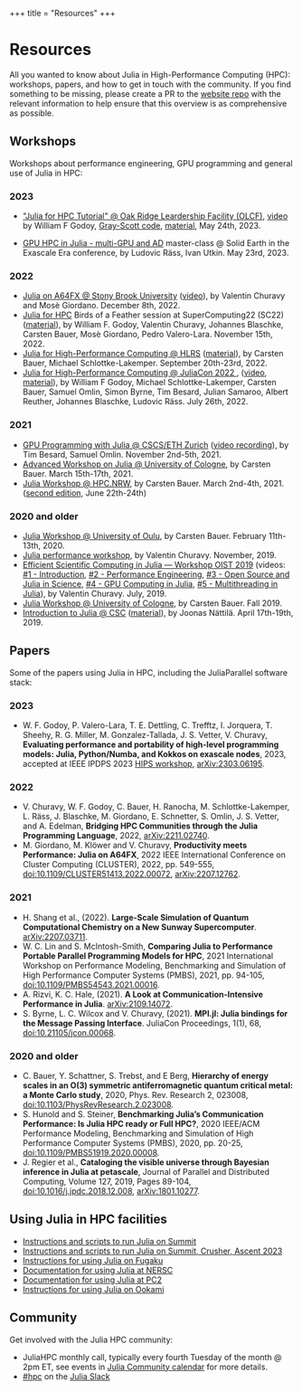 +++
title = "Resources"
+++

# Resources

All you wanted to know about Julia in High-Performance Computing (HPC): workshops, papers,
and how to get in touch with the community.
If you find something to be missing, please create a PR to the
[website repo](https://github.com/JuliaParallel/juliaparallel.github.io)
with the relevant information to help ensure that this overview is as
comprehensive as possible.

## Workshops

Workshops about performance engineering, GPU programming and general use of Julia in HPC:

### 2023

* ["Julia for HPC Tutorial" @ Oak Ridge Leardership Facility (OLCF)](https://www.olcf.ornl.gov/calendar/julia-for-high-performance-computing-tutorial/), [video](https://vimeo.com/830368460?share=copy) by William F Godoy,  [Gray-Scott code](https://github.com/JuliaORNL/GrayScott.jl), [material](https://juliaornl.github.io/TutorialJuliaHPC/), May 24th, 2023.

* [GPU HPC in Julia - multi-GPU and AD](https://github.com/PTsolvers/Galileo23-MC1-GPU) master-class @ Solid Earth in the Exascale Era conference, by Ludovic Räss, Ivan Utkin. May 23rd, 2023.

### 2022

* [Julia on A64FX @ Stony Brook University](https://github.com/giordano/julia-on-ookami/)
  ([video](https://www.youtube.com/watch?v=kZNYFWGnixA)), by Valentin Churavy and Mosè
  Giordano.  December 8th, 2022.
* [Julia for HPC](https://sc22.supercomputing.org/presentation/?id=bof136&sess=sess309)
  Birds of a Feather session at SuperComputing22 (SC22)
  ([material](https://github.com/JuliaParallel/julia-hpc-bof-sc22)), by William F. Godoy,
  Valentin Churavy, Johannes Blaschke, Carsten Bauer, Mosè Giordano, Pedro Valero-Lara. November 15th,
  2022.
* [Julia for High-Performance Computing @ HLRS](https://www.hlrs.de/training/2022/julia)
  ([material](https://github.com/carstenbauer/JuliaHLRS22)), by Carsten Bauer, Michael Schlottke-Lakemper. September 20th-23rd, 2022.
* [Julia for High-Performance Computing @ JuliaCon 2022
  ](https://live.juliacon.org/talk/LUWYRJ),
  ([video](https://www.youtube.com/watch?v=fog1x9rs71Q),
  [material](https://github.com/JuliaParallel/juliacon-2022-julia-for-hpc-minisymposium)),
  by William F Godoy, Michael Schlottke-Lakemper, Carsten Bauer, Samuel Omlin, Simon Byrne, Tim Besard,
  Julian Samaroo, Albert Reuther, Johannes Blaschke, Ludovic
  Räss. July 26th, 2022.

### 2021

* [GPU Programming with Julia @ CSCS/ETH Zurich](https://github.com/omlins/julia-gpu-course)
  ([video recording](https://youtu.be/LmM2QmYw_NM)), by Tim Besard, Samuel Omlin. November
  2nd-5th, 2021.
* [Advanced Workshop on Julia @ University of Cologne](https://github.com/carstenbauer/JuliaCologne21),
  by Carsten Bauer. March 15th-17th, 2021.
* [Julia Workshop @ HPC.NRW](https://github.com/carstenbauer/JuliaNRW21),
  by Carsten Bauer. March 2nd-4th, 2021. ([second edition](https://github.com/carstenbauer/JuliaNRWSS21), June 22th-24th)

### 2020 and older

* [Julia Workshop @ University of Oulu](https://github.com/carstenbauer/JuliaOulu20),
  by Carsten Bauer. February 11th-13th, 2020.
* [Julia performance
  workshop](https://github.com/vchuravy/julia-performance/tree/a1c77e92033c0ef3f58a360978ac2d3b08745ba8),
  by Valentin Churavy.  November, 2019.
* [Efficient Scientific Computing in Julia — Workshop OIST
  2019](https://github.com/JuliaLabs/Workshop-OIST) (videos: [#1 -
  Introduction](https://www.youtube.com/watch?v=uWlfFn5U0WA), [#2 - Performance
  Engineering](https://www.youtube.com/watch?v=Vm8ZoyM3kqw), [#3 - Open Source and Julia in
  Science](https://www.youtube.com/watch?v=iCeg795IZq0), [#4 - GPU Computing in
  Julia](https://www.youtube.com/watch?v=7Yq1UyncDNc), [#5 - Multithreading in
  Julia](https://www.youtube.com/watch?v=dewQHIaATGE)), by Valentin Churavy. July, 2019.
* [Julia Workshop @ University of Cologne](https://github.com/carstenbauer/JuliaWorkshop19),
  by Carsten Bauer. Fall 2019.
* [Introduction to Julia @ CSC](https://www.csc.fi/web/training/-/julia_intro_2019)
  ([material](https://github.com/csc-training/julia-introduction/)), by Joonas
  Nättilä. April 17th-19th, 2019.

## Papers

Some of the papers using Julia in HPC, including the JuliaParallel software stack:

### 2023

* W. F. Godoy, P. Valero-Lara, T. E. Dettling, C. Trefftz, I. Jorquera, T. Sheehy, R. G. Miller,
  M. Gonzalez-Tallada, J. S. Vetter, V. Churavy, **Evaluating performance and portability of 
  high-level programming models: Julia, Python/Numba, and Kokkos on exascale nodes**, 2023, 
  accepted at IEEE IPDPS 2023 [HIPS workshop](https://hips2023.github.io/), [arXiv:2303.06195](https://arxiv.org/abs/2303.06195).

### 2022

* V. Churavy, W. F. Godoy, C. Bauer, H. Ranocha, M. Schlottke-Lakemper, L. Räss, J. Blaschke,
  M. Giordano, E. Schnetter, S. Omlin, J. S. Vetter, and A. Edelman, **Bridging HPC
  Communities through the Julia Programming Language**,
  2022, [arXiv:2211.02740](https://arxiv.org/abs/2211.02740).
* M. Giordano, M. Klöwer and V. Churavy, **Productivity meets Performance: Julia on
  A64FX**, 2022 IEEE International Conference
  on Cluster Computing (CLUSTER), 2022, pp. 549-555,
  [doi:10.1109/CLUSTER51413.2022.00072](https://doi.org/10.1109/CLUSTER51413.2022.00072),
  [arXiv:2207.12762](https://arxiv.org/abs/2207.12762).

### 2021

* H. Shang et al., (2022). **Large-Scale Simulation of Quantum Computational Chemistry on a
  New Sunway Supercomputer**. [arXiv:2207.03711](https://arxiv.org/abs/2207.03711).
* W. C. Lin and S. McIntosh-Smith, **Comparing Julia to Performance Portable Parallel
  Programming Models for HPC**, 2021
  International Workshop on Performance Modeling, Benchmarking and Simulation of High
  Performance Computer Systems (PMBS), 2021, pp. 94-105,
  [doi:10.1109/PMBS54543.2021.00016](https://doi.org/10.1109/PMBS54543.2021.00016).
* A. Rizvi, K. C. Hale, (2021). **A Look at Communication-Intensive Performance in
  Julia**. [arXiv:2109.14072](https://arxiv.org/abs/2109.14072).
* S. Byrne, L. C. Wilcox and V. Churavy, (2021). **MPI.jl: Julia bindings for the Message
  Passing Interface**. JuliaCon Proceedings, 1(1), 68,
  [doi:10.21105/jcon.00068](https://doi.org/10.21105/jcon.00068).

### 2020 and older

* C. Bauer, Y. Schattner, S. Trebst, and E Berg, **Hierarchy of energy scales in an O(3)
  symmetric antiferromagnetic quantum critical metal: a Monte Carlo
  study**, 2020, Phys. Rev. Research 2,
  023008,
  [doi:10.1103/PhysRevResearch.2.023008](https://doi.org/10.1103/PhysRevResearch.2.023008).
* S. Hunold and S. Steiner, **Benchmarking Julia’s Communication Performance: Is Julia HPC
  ready or Full HPC?**, 2020 IEEE/ACM
  Performance Modeling, Benchmarking and Simulation of High Performance Computer Systems
  (PMBS), 2020, pp. 20-25,
  [doi:10.1109/PMBS51919.2020.00008](https://doi.org/10.1109/PMBS51919.2020.00008).
* J. Regier et al., **Cataloging the visible universe through Bayesian inference in Julia at
  petascale**, Journal of Parallel and
  Distributed Computing, Volume 127, 2019, Pages 89-104,
  [doi:10.1016/j.jpdc.2018.12.008](https://doi.org/10.1016/j.jpdc.2018.12.008),
  [arXiv:1801.10277](https://arxiv.org/abs/1801.10277).

## Using Julia in HPC facilities

* [Instructions and scripts to run Julia on
  Summit](https://github.com/JuliaLabs/julia-on-summit)
* [Instructions and scripts to run Julia on
  Summit, Crusher, Ascent 2023](https://github.com/JuliaORNL/GrayScott.jl/tree/main/scripts)
* [Instructions for using Julia on Fugaku](https://github.com/giordano/julia-on-fugaku/)
* [Documentation for using Julia at
  NERSC](https://docs.nersc.gov/development/languages/julia/)
* [Documentation for using Julia at PC2](https://uni-paderborn.atlassian.net/wiki/spaces/PC2DOK/pages/12878307/Julia)
* [Instructions for using Julia on Ookami](https://github.com/giordano/julia-on-ookami/)

## Community

Get involved with the Julia HPC community:

* JuliaHPC monthly call, typically every fourth Tuesday of the month @ 2pm ET, see events in
  [Julia Community calendar](https://julialang.org/community/#events) for more details.
* [#hpc](https://julialang.slack.com/archives/CBFP2PTTR) on the [Julia Slack](https://julialang.org/slack/)
